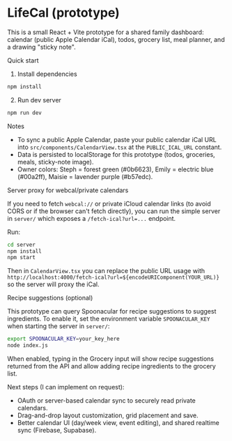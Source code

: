 # LifeCal (prototype)

This is a small React + Vite prototype for a shared family dashboard: calendar (public Apple Calendar iCal), todos, grocery list, meal planner, and a drawing "sticky note".

Quick start

1. Install dependencies

```bash
npm install
```

2. Run dev server

```bash
npm run dev
```

Notes
- To sync a public Apple Calendar, paste your public calendar iCal URL into `src/components/CalendarView.tsx` at the `PUBLIC_ICAL_URL` constant.
- Data is persisted to localStorage for this prototype (todos, groceries, meals, sticky-note image).
- Owner colors: Steph = forest green (#0b6623), Emily = electric blue (#00a2ff), Maisie = lavender purple (#b57edc).

Server proxy for webcal/private calendars

If you need to fetch `webcal://` or private iCloud calendar links (to avoid CORS or if the browser can't fetch directly), you can run the simple server in `server/` which exposes a `/fetch-ical?url=...` endpoint.

Run:

```bash
cd server
npm install
npm start
```

Then in `CalendarView.tsx` you can replace the public URL usage with `http://localhost:4000/fetch-ical?url=${encodeURIComponent(YOUR_URL)}` so the server will proxy the iCal.

Recipe suggestions (optional)

This prototype can query Spoonacular for recipe suggestions to suggest ingredients. To enable it, set the environment variable `SPOONACULAR_KEY` when starting the server in `server/`:

```bash
export SPOONACULAR_KEY=your_key_here
node index.js
```

When enabled, typing in the Grocery input will show recipe suggestions returned from the API and allow adding recipe ingredients to the grocery list.

Next steps (I can implement on request):
- OAuth or server-based calendar sync to securely read private calendars.
- Drag-and-drop layout customization, grid placement and save.
- Better calendar UI (day/week view, event editing), and shared realtime sync (Firebase, Supabase).
